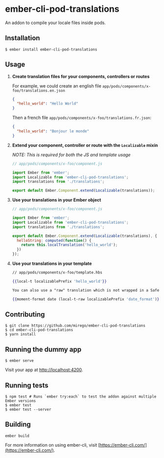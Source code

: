 # ember-cli-pod-translations

An addon to compile your locale files inside pods.

## Installation

```shell
$ ember install ember-cli-pod-translations
```

## Usage

1. __Create translation files for your components, controllers or routes__

	For example, we could create an english file `app/pods/components/x-foo/translations.en.json`

	```json
	{
	  "hello_world": "Hello World"
	}
	```

	Then a french file `app/pods/components/x-foo/translations.fr.json`:

	```json
	{
	  "hello_world": "Bonjour le monde"
	}
	```

2. __Extend your component, controller or route with the `Localizable` mixin__

	*NOTE: This is required for both the JS and template usage*

	```js
	// app/pods/components/x-foo/component.js

	import Ember from 'ember';
	import Localizable from 'ember-cli-pod-translations';
	import translations from './translations';

	export default Ember.Component.extend(Localizable(translations));
	```

3. __Use your translations in your Ember object__

	```js
	// app/pods/components/x-foo/component.js

	import Ember from 'ember';
	import Localizable from 'ember-cli-pod-translations';
	import translations from './translations';

	export default Ember.Component.extend(Localizable(translations), {
	  helloString: computed(function() {
	    return this.localTranslation('hello_world');
	  })
	});
	```

4. __Use your translations in your template__

	```hbs
	// app/pods/components/x-foo/template.hbs

	{{local-t localizablePrefix 'hello_world'}}

	You can also use a "raw" translation which is not wrapped in a SafeString for ember-moment for example:

	{{moment-format date (local-t-raw localizablePrefix 'date_format')}}
	```

## Contributing

```shell
$ git clone https://github.com/mirego/ember-cli-pod-translations
$ cd ember-cli-pod-translations
$ yarn install
```

## Running the dummy app

```shell
$ ember serve
```

Visit your app at [http://localhost:4200](http://localhost:4200).

## Running tests

```shell
$ npm test # Runs `ember try:each` to test the addon against multiple Ember versions
$ ember test
$ ember test --server
```

## Building

```shell
ember build
```

For more information on using ember-cli, visit [https://ember-cli.com/](https://ember-cli.com/).
